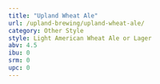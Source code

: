```yaml
---
title: "Upland Wheat Ale"
url: /upland-brewing/upland-wheat-ale/
category: Other Style
style: Light American Wheat Ale or Lager
abv: 4.5
ibu: 0
srm: 0
upc: 0
---
```


